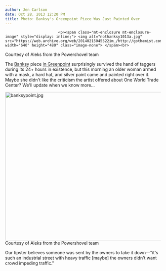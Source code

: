 ```yaml
---
author: Jen Carlson
date: Oct 28, 2013 12:20 PM
title: Photo: Banksy's Greenpoint Piece Was Just Painted Over
---
```



                            
                            
                            
                            <p><span class="mt-enclosure mt-enclosure-image" style="display: inline;"> <img alt="nothanksy1013a.jpg" src="https://web.archive.org/web/20140215045522im_/http://gothamist.com/attachments/arts_jen/nothanksy1013a.jpg" width="640" height="480" class="image-none"> </span><br>
<span class="photo_caption">Courtesy of Aleks from the Powershovel team</span></p>

<p>The <a href="https://web.archive.org/web/20140215045522/http://gothamist.com/tags/banksy">Banksy</a> piece <a href="https://web.archive.org/web/20140215045522/http://gothamist.com/2013/10/27/banksy_says_latest_greenpoint_piece.php">in Greenpoint</a> surprisingly survived the hand of taggers during its 24+ hours in existence, but this morning an older woman armed with a mask, a hard hat, and silver paint came and painted right over it. Maybe she didn&apos;t like the criticism the artist offered about One World Trade Center? We&apos;ll update when we know more...</p>

<p><span class="mt-enclosure mt-enclosure-image" style="display: inline;"> <img alt="banksypoint.jpg" src="https://web.archive.org/web/20140215045522im_/http://gothamist.com/attachments/arts_jen/banksypoint.jpg" width="640" height="480" class="image-none"> </span><br>
<span class="photo_caption">Courtesy of Aleks from the Powershovel team</span></p>

<p>Our tipster believes someone was sent by the owners to take it down&#x2014;&quot;it&apos;s such an industrial street with heavy traffic [maybe] the owners didn&apos;t want crowd impeding traffic.&quot;</p>
                            
                            
                            
